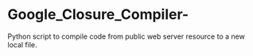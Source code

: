 # Google_Closure_Compiler-
Python script to compile code from public web server resource to a new local file.
